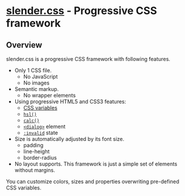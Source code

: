 # [slender.css](//urin.github.io/slender.css) - Progressive CSS framework

## Overview

slender.css is a progressive CSS framework with following features.

- Only 1 CSS file.
  - No JavaScript
  - No images
- Semantic markup.
  - No wrapper elements
- Using progressive HTML5 and CSS3 features:
  - [CSS variables](//www.w3.org/TR/css-variables-1/)
  - [`hsl()`](//www.w3.org/TR/css-color-3/#hsl-color)
  - [`calc()`](//www.w3.org/TR/css-values-3/#calc-notation)
  - [`<dialog>`](//www.w3.org/TR/html52/interactive-elements.html#the-dialog-element) element
  - [`:invalid`](//www.w3.org/TR/html50/disabled-elements.html#selector-invalidselector) state
- Size is automatically adjusted by its font size.
  - padding
  - line-height
  - border-radius
- No layout supports. This framework is just a simple set of elements without margins.

You can customize colors, sizes and properties overwriting pre-defined CSS variables.

